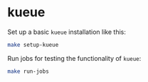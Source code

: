 # kueue

Set up  a basic `kueue` installation like this:
```bash
make setup-kueue
```

Run jobs for testing the functionality of `kueue`:
```bash
make run-jobs
```
